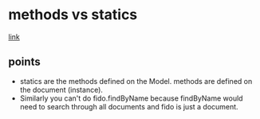 # methods vs statics
[link](http://stackoverflow.com/questions/29664499/mongoose-static-methods-vs-instance-methods)

## points

- statics are the methods defined on the Model. methods are defined on the document (instance).
- Similarly you can't do fido.findByName because findByName would need to search through all documents and fido is just a document.